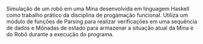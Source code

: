 Simulação de um robô em uma Mina desenvolvida em linguagem Haskell como trabalho prático da disciplina de progamação funcional. Utiliza um módulo de funções de Parsing para realizar verificações em uma sequência de dados e Mônadas de estado para armazenar a situação atual da Mina e do Robô durante a execução do programa. 


